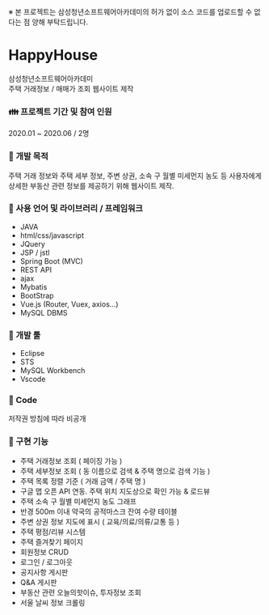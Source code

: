 ※ 본 프로젝트는 삼성청년소프트웨어아카데미의 허가 없이 소스 코드를 업로드할 수 없다는 점 양해 부탁드립니다.

# HappyHouse
삼성청년소프트웨어아카데미 <br>
주택 거래정보 / 매매가 조회 웹사이트 제작


### :family: 프로젝트 기간 및 참여 인원
2020.01 ~ 2020.06 / 2명


### :scroll: 개발 목적
주택 거래 정보와 주택 세부 정보, 주변 상권, 소속 구 월별 미세먼지 농도 등 사용자에게 상세한 부동산 관련 정보를 제공하기 위해 웹사이트 제작.


### :wrench: 사용 언어 및 라이브러리 / 프레임워크
- JAVA
- html/css/javascript
- JQuery
- JSP / jstl
- Spring Boot (MVC)
- REST API
- ajax
- Mybatis
- BootStrap
- Vue.js (Router, Vuex, axios...)
- MySQL DBMS


### :hammer: 개발 툴
- Eclipse
- STS
- MySQL Workbench
- Vscode


### :page_facing_up: Code
저작권 방침에 따라 비공개

### :memo: 구현 기능
- 주택 거래정보 조회 ( 페이징 가능 )
- 주택 세부정보 조회 ( 동 이름으로 검색 & 주택 명으로 검색 기능 )
- 주택 목록 정렬 기준 ( 거래 금액 / 주택 명 )
- 구글 맵 오픈 API 연동. 주택 위치 지도상으로 확인 가능 & 로드뷰 
- 주택 소속 구 월별 미세먼지 농도 그래프
- 반경 500m 이내 약국의 공적마스크 잔여 수량 테이블
- 주변 상권 정보 지도에 표시 ( 교육/의료/의류/교통 등 )
- 주택 평점/리뷰 시스템
- 주택 즐겨찾기 페이지
- 회원정보 CRUD
- 로그인 / 로그아웃
- 공지사항 게시판
- Q&A 게시판
- 부동산 관련 오늘의핫이슈, 투자정보 조회
- 서울 날씨 정보 크롤링
